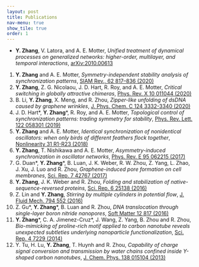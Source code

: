 ```yaml
---
layout: post
title: Publications
nav-menu: true
show_tile: true
order: 1
---
```


* **Y. Zhang**, V. Latora, and A. E. Motter, *Unified treatment of dynamical processes on generalized networks: higher-order, multilayer, and temporal interactions*, [arXiv:2010.00613](https://arxiv.org/abs/2010.00613)

1. __Y. Zhang__ and A. E. Motter, *Symmetry-independent stability analysis of synchronization patterns*, [SIAM Rev., 62 817–836 (2020)](https://doi.org/10.1137/19M127358X)
1. __Y. Zhang__, Z. G. Nicolaou, J. D. Hart, R. Roy, and A. E. Motter, *Critical switching in globally attractive chimeras*, [Phys. Rev. X 10 011044 (2020)](https://doi.org/10.1103/PhysRevX.10.011044)
1. B. Li, __Y. Zhang__, X. Meng, and R. Zhou, *Zipper-like unfolding of dsDNA caused by graphene wrinkles*, [J. Phys. Chem. C 124 3332-3340 (2020)](https://dx.doi.org/10.1021/acs.jpcc.9b08778)
1. J. D. Hart\*, __Y. Zhang__\*, R. Roy, and A. E. Motter, *Topological control of synchronization patterns: trading symmetry for stability*, [Phys. Rev. Lett. 122 058301 (2019)](https://doi.org/10.1103/PhysRevLett.122.058301)
1. __Y. Zhang__ and A. E. Motter, *Identical synchronization of nonidentical oscillators: when only birds of different feathers flock together*, [Nonlinearity 31 R1-R23 (2018)](https://doi.org/10.1088/1361-6544/aa8fe7)
1. __Y. Zhang__, T. Nishikawa and A. E. Motter, *Asymmetry-induced synchronization in oscillator networks*, [Phys. Rev. E 95 062215 (2017)](http://dx.doi.org/10.1103/PhysRevE.95.062215)
1. G. Duan\*, __Y. Zhang__\*, B. Luan, J. K. Weber, R. W. Zhou, Z. Yang, L. Zhao, J. Xu, J. Luo and R. Zhou, *Graphene-induced pore formation on cell membranes*, [Sci. Rep. 7 42767 (2017)](http://dx.doi.org/10.1038/srep42767)
1. __Y. Zhang__, J. K. Weber and R. Zhou, *Folding and stabilization of native-sequence-reversed proteins*, [Sci. Rep. 6 25138 (2016)](http://dx.doi.org/10.1038/srep25138)
1. Z. Lin and __Y. Zhang__, *Stirring by multiple cylinders in potential flow*, [J. Fluid Mech. 794 552 (2016)](http://dx.doi.org/10.1017/jfm.2016.107)
1. Z. Gu\*, __Y. Zhang__\*, B. Luan and R. Zhou, *DNA translocation through single-layer boron nitride nanopores*, [Soft Matter 12 817 (2016)](http://dx.doi.org/10.1039/c5sm02197a)
1. __Y. Zhang__\*, C. A. Jimenez-Cruz\*, J. Wang, Z. Yang, B. Zhou and R. Zhou, *Bio-mimicking of proline-rich motif applied to carbon nanotube reveals unexpected subtleties underlying nanoparticle functionalization*, [Sci. Rep. 4 7229 (2014)](http://dx.doi.org/10.1038/srep07229)
1. Y. Tu, H. Lu, __Y. Zhang__, T. Huynh and R. Zhou, *Capability of charge signal conversion and transmission by water chains confined inside Y-shaped carbon nanotubes*, [J. Chem. Phys. 138 015104 (2013)](http://dx.doi.org/10.1063/1.4773221)

